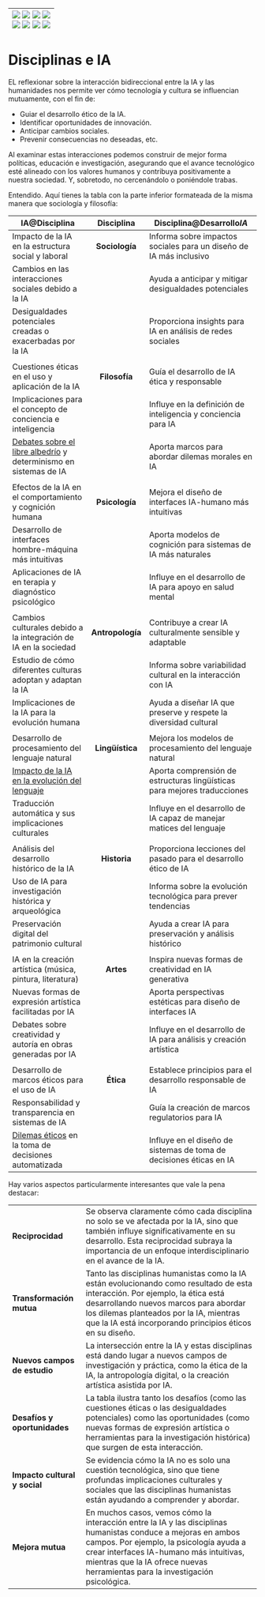 <div align=right>

|[![](https://img.shields.io/badge/-Inicio-FFF?style=flat&logo=Emlakjet&logoColor=black)](/README.md) [![](https://img.shields.io/badge/-Introducción-FFF?style=flat&logo=abbrobotstudio&logoColor=black)](/documentos/intro.md) [![](https://img.shields.io/badge/-Modelos_de_lenguaje-FFF?style=flat&logo=LiveChat&logoColor=black)](/documentos/LLMs.md) [![](https://img.shields.io/badge/-Panorámica-FFF?style=flat&logo=openstreetmap&logoColor=black)](/documentos/panoramica.md)<br>  [![](https://img.shields.io/badge/-Prompts-FFF?style=flat&logo=Proton&logoColor=black)](/documentos/prompts/README.md) [![](https://img.shields.io/badge/-Ing,_de_prompts-FFF?style=flat&logo=googleearthengine&logoColor=black)](/documentos/ingenieriaDePrompts/README.md) [![](https://img.shields.io/badge/-Patrones-FFF?style=flat&logo=textpattern&logoColor=black)](/documentos/ingenieriaDePrompts/patrones/README.md) [![](https://img.shields.io/badge/-Casos_de_uso-FFF?style=flat&logo=gitbook&logoColor=black)](/documentos/casosDeUso/README.md)|
|-:|

</div>

# Disciplinas e IA

EL reflexionar sobre la interacción bidireccional entre la IA y las humanidades nos permite ver cómo tecnología y cultura se influencian mutuamente, con el fin de:

- Guiar el desarrollo ético de la IA.
- Identificar oportunidades de innovación.
- Anticipar cambios sociales.
- Prevenir consecuencias no deseadas, etc.

Al examinar estas interacciones podemos construir de mejor forma políticas, educación e investigación, asegurando que el avance tecnológico esté alineado con los valores humanos y contribuya positivamente a nuestra sociedad. Y, sobretodo, no cercenándolo o poniéndole trabas.

Entendido. Aquí tienes la tabla con la parte inferior formateada de la misma manera que sociología y filosofía:

|IA@Disciplina|Disciplina|Disciplina@Desarrollo*IA*|
|-|:-:|-|
|Impacto de la IA en la estructura social y laboral| **Sociología** |Informa sobre impactos sociales para un diseño de IA más inclusivo|
Cambios en las interacciones sociales debido a la IA||Ayuda a anticipar y mitigar desigualdades potenciales
Desigualdades potenciales creadas o exacerbadas por la IA||Proporciona insights para IA en análisis de redes sociales
||||
|Cuestiones éticas en el uso y aplicación de la IA|**Filosofía**| Guía el desarrollo de IA ética y responsable|
Implicaciones para el concepto de conciencia e inteligencia||Influye en la definición de inteligencia y conciencia para IA
[Debates sobre el libre albedrío](https://openreview.net/pdf?id=W3VsHuga3j) y determinismo en sistemas de IA||Aporta marcos para abordar dilemas morales en IA
||||
|Efectos de la IA en el comportamiento y cognición humana|**Psicología**|Mejora el diseño de interfaces IA-humano más intuitivas|
Desarrollo de interfaces hombre-máquina más intuitivas||Aporta modelos de cognición para sistemas de IA más naturales
Aplicaciones de IA en terapia y diagnóstico psicológico||Influye en el desarrollo de IA para apoyo en salud mental
||||
|Cambios culturales debido a la integración de IA en la sociedad|**Antropología**|Contribuye a crear IA culturalmente sensible y adaptable|
Estudio de cómo diferentes culturas adoptan y adaptan la IA||Informa sobre variabilidad cultural en la interacción con IA
Implicaciones de la IA para la evolución humana||Ayuda a diseñar IA que preserve y respete la diversidad cultural
||||
|Desarrollo de procesamiento del lenguaje natural|**Lingüística**|Mejora los modelos de procesamiento del lenguaje natural|
[Impacto de la IA en la evolución del lenguaje](/documentos/casosDeUso/influenciaLLMsLenguaje.md)||Aporta comprensión de estructuras lingüísticas para mejores traducciones
Traducción automática y sus implicaciones culturales||Influye en el desarrollo de IA capaz de manejar matices del lenguaje
||||
|Análisis del desarrollo histórico de la IA|**Historia**|Proporciona lecciones del pasado para el desarrollo ético de IA|
Uso de IA para investigación histórica y arqueológica||Informa sobre la evolución tecnológica para prever tendencias
Preservación digital del patrimonio cultural||Ayuda a crear IA para preservación y análisis histórico
||||
|IA en la creación artística (música, pintura, literatura)|**Artes**|Inspira nuevas formas de creatividad en IA generativa|
Nuevas formas de expresión artística facilitadas por IA||Aporta perspectivas estéticas para diseño de interfaces IA
Debates sobre creatividad y autoría en obras generadas por IA||Influye en el desarrollo de IA para análisis y creación artística
||||
|Desarrollo de marcos éticos para el uso de IA|**Ética**|Establece principios para el desarrollo responsable de IA|
Responsabilidad y transparencia en sistemas de IA||Guía la creación de marcos regulatorios para IA
[Dilemas éticos](/documentos/casosDeUso/dilemaEtico.md) en la toma de decisiones automatizada||Influye en el diseño de sistemas de toma de decisiones éticas en IA

Hay varios aspectos particularmente interesantes que vale la pena destacar:

|||
|-|-|
|**Reciprocidad**|Se observa claramente cómo cada disciplina no solo se ve afectada por la IA, sino que también influye significativamente en su desarrollo. Esta reciprocidad subraya la importancia de un enfoque interdisciplinario en el avance de la IA.|
|**Transformación mutua**|Tanto las disciplinas humanistas como la IA están evolucionando como resultado de esta interacción. Por ejemplo, la ética está desarrollando nuevos marcos para abordar los dilemas planteados por la IA, mientras que la IA está incorporando principios éticos en su diseño.|
|**Nuevos campos de estudio**|La intersección entre la IA y estas disciplinas está dando lugar a nuevos campos de investigación y práctica, como la ética de la IA, la antropología digital, o la creación artística asistida por IA.|
|**Desafíos y oportunidades**|La tabla ilustra tanto los desafíos (como las cuestiones éticas o las desigualdades potenciales) como las oportunidades (como nuevas formas de expresión artística o herramientas para la investigación histórica) que surgen de esta interacción.|
|**Impacto cultural y social**|Se evidencia cómo la IA no es solo una cuestión tecnológica, sino que tiene profundas implicaciones culturales y sociales que las disciplinas humanistas están ayudando a comprender y abordar.|
|**Mejora mutua**|En muchos casos, vemos cómo la interacción entre la IA y las disciplinas humanistas conduce a mejoras en ambos campos. Por ejemplo, la psicología ayuda a crear interfaces IA-humano más intuitivas, mientras que la IA ofrece nuevas herramientas para la investigación psicológica.|
